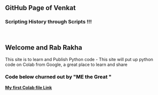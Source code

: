 
## GitHub Page of Venkat 


  <h3> Scripting History through Scripts  !!!</h3>
  <br>
  
   <h2> <b>Welcome  and  Rab Rakha </b></h2>
 
This site is to learn and Publish Python code - This site will put up python code on Colab from Google, a great place to learn and share 

<h3> <p style="color:black;">
  Code below churned out by "ME the Great " </p>
</h3>
  <p style="color:blue;">
  <a href = "https://github.com/Venkat-100/Venkat-100.github.io/blob/main/Summertrg_Venkat.ipynb"> <b>My first Colab file Link </b></a> </p>

  
